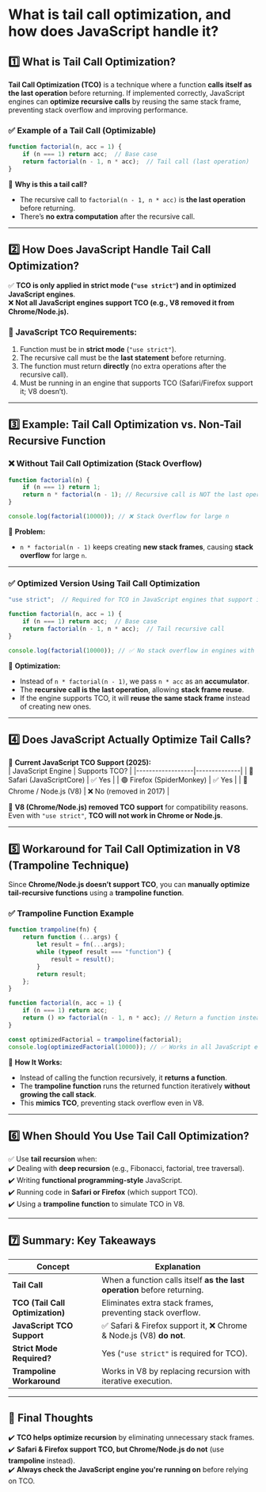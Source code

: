 # What is tail call optimization, and how does JavaScript handle it?

## **1️⃣ What is Tail Call Optimization?**  
**Tail Call Optimization (TCO)** is a technique where a function **calls itself as the last operation** before returning. If implemented correctly, JavaScript engines can **optimize recursive calls** by reusing the same stack frame, preventing stack overflow and improving performance.  

### **✅ Example of a Tail Call (Optimizable)**
```javascript
function factorial(n, acc = 1) {
    if (n === 1) return acc;  // Base case
    return factorial(n - 1, n * acc);  // Tail call (last operation)
}
```
📌 **Why is this a tail call?**  
- The recursive call to `factorial(n - 1, n * acc)` is **the last operation** before returning.  
- There’s **no extra computation** after the recursive call.  

---

## **2️⃣ How Does JavaScript Handle Tail Call Optimization?**
✅ **TCO is only applied in strict mode (`"use strict"`) and in optimized JavaScript engines**.  
❌ **Not all JavaScript engines support TCO (e.g., V8 removed it from Chrome/Node.js).**  

### **🔹 JavaScript TCO Requirements:**
1. Function must be in **strict mode** (`"use strict"`).
2. The recursive call must be the **last statement** before returning.  
3. The function must return **directly** (no extra operations after the recursive call).  
4. Must be running in an engine that supports TCO (Safari/Firefox support it; V8 doesn’t).  

---

## **3️⃣ Example: Tail Call Optimization vs. Non-Tail Recursive Function**

### **❌ Without Tail Call Optimization (Stack Overflow)**
```javascript
function factorial(n) {
    if (n === 1) return 1;
    return n * factorial(n - 1); // Recursive call is NOT the last operation
}

console.log(factorial(10000)); // ❌ Stack Overflow for large n
```
📌 **Problem:**  
- `n * factorial(n - 1)` keeps creating **new stack frames**, causing **stack overflow** for large `n`.  

---

### **✅ Optimized Version Using Tail Call Optimization**
```javascript
"use strict";  // Required for TCO in JavaScript engines that support it

function factorial(n, acc = 1) {
    if (n === 1) return acc;  // Base case
    return factorial(n - 1, n * acc);  // Tail recursive call
}

console.log(factorial(10000)); // ✅ No stack overflow in engines with TCO
```
📌 **Optimization:**
- Instead of `n * factorial(n - 1)`, we pass `n * acc` as an **accumulator**.
- The **recursive call is the last operation**, allowing **stack frame reuse**.
- If the engine supports TCO, it will **reuse the same stack frame** instead of creating new ones.  

---

## **4️⃣ Does JavaScript Actually Optimize Tail Calls?**
🔹 **Current JavaScript TCO Support (2025):**  
| JavaScript Engine | Supports TCO? |
|------------------|--------------|
| 🔵 Safari (JavaScriptCore) | ✅ Yes |
| 🟢 Firefox (SpiderMonkey) | ✅ Yes |
| 🔴 Chrome / Node.js (V8) | ❌ No (removed in 2017) |

📌 **V8 (Chrome/Node.js) removed TCO support** for compatibility reasons. Even with `"use strict"`, **TCO will not work in Chrome or Node.js**.  

---

## **5️⃣ Workaround for Tail Call Optimization in V8 (Trampoline Technique)**
Since **Chrome/Node.js doesn’t support TCO**, you can **manually optimize tail-recursive functions** using a **trampoline function**.  

### **✅ Trampoline Function Example**
```javascript
function trampoline(fn) {
    return function (...args) {
        let result = fn(...args);
        while (typeof result === "function") {
            result = result();
        }
        return result;
    };
}

function factorial(n, acc = 1) {
    if (n === 1) return acc;
    return () => factorial(n - 1, n * acc); // Return a function instead of calling directly
}

const optimizedFactorial = trampoline(factorial);
console.log(optimizedFactorial(10000)); // ✅ Works in all JavaScript engines
```
📌 **How It Works:**  
- Instead of calling the function recursively, it **returns a function**.  
- The **trampoline function** runs the returned function iteratively **without growing the call stack**.  
- This **mimics TCO**, preventing stack overflow even in V8.  

---

## **6️⃣ When Should You Use Tail Call Optimization?**
✅ Use **tail recursion** when:  
✔️ Dealing with **deep recursion** (e.g., Fibonacci, factorial, tree traversal).  
✔️ Writing **functional programming-style** JavaScript.  
✔️ Running code in **Safari or Firefox** (which support TCO).  
✔️ Using a **trampoline function** to simulate TCO in V8.  

---

## **7️⃣ Summary: Key Takeaways**
| Concept | Explanation |
|---------|------------|
| **Tail Call** | When a function calls itself **as the last operation** before returning. |
| **TCO (Tail Call Optimization)** | Eliminates extra stack frames, preventing stack overflow. |
| **JavaScript TCO Support** | ✅ Safari & Firefox support it, ❌ Chrome & Node.js (V8) **do not**. |
| **Strict Mode Required?** | Yes (`"use strict"` is required for TCO). |
| **Trampoline Workaround** | Works in V8 by replacing recursion with iterative execution. |

---

## **🚀 Final Thoughts**
✔️ **TCO helps optimize recursion** by eliminating unnecessary stack frames.  
✔️ **Safari & Firefox support TCO, but Chrome/Node.js do not** (use **trampoline** instead).  
✔️ **Always check the JavaScript engine you're running on** before relying on TCO.  
